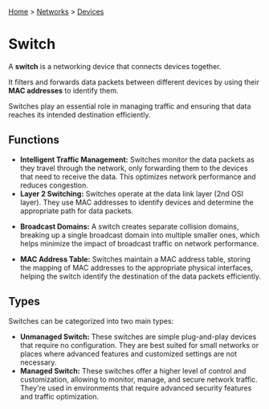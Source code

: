 [Home](../../README.md) > [Networks](./README.md) > [Devices](./device.md)

# Switch

<!-- TODO: MAC -->
A **switch** is a networking device that connects devices together.

It filters and forwards data packets between different devices by using their **MAC addresses** to identify them.

Switches play an essential role in managing traffic and ensuring that data reaches its intended destination efficiently.

## Functions

- **Intelligent Traffic Management:** Switches monitor the data packets as they travel through the network, only forwarding them to the devices that need to receive the data. This optimizes network performance and reduces congestion.
- **Layer 2 Switching:** Switches operate at the data link layer (2nd OSI layer). They use MAC addresses to identify devices and determine the appropriate path for data packets.
<!-- TODO: collision domain, broadcast domain -->
- **Broadcast Domains:** A switch creates separate collision domains, breaking up a single broadcast domain into multiple smaller ones, which helps minimize the impact of broadcast traffic on network performance.
<!-- TODO: MAC address table -->
- **MAC Address Table:** Switches maintain a MAC address table, storing the mapping of MAC addresses to the appropriate physical interfaces, helping the switch identify the destination of the data packets efficiently.

## Types

Switches can be categorized into two main types:

- **Unmanaged Switch:** These switches are simple plug-and-play devices that require no configuration. They are best suited for small networks or places where advanced features and customized settings are not necessary.
- **Managed Switch:** These switches offer a higher level of control and customization, allowing to monitor, manage, and secure network traffic. They're used in environments that require advanced security features and traffic optimization.
